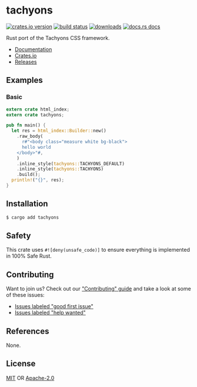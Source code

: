 # tachyons
[![crates.io version][1]][2] [![build status][3]][4]
[![downloads][5]][6] [![docs.rs docs][7]][8]

Rust port of the Tachyons CSS framework.

- [Documentation][8]
- [Crates.io][2]
- [Releases][releases]

## Examples
### Basic
```rs
extern crate html_index;
extern crate tachyons;

pub fn main() {
  let res = html_index::Builder::new()
    .raw_body(
      r#"<body class="measure white bg-black">
      hello world
    </body>"#,
    )
    .inline_style(tachyons::TACHYONS_DEFAULT)
    .inline_style(tachyons::TACHYONS)
    .build();
  println!("{}", res);
}
```

## Installation
```sh
$ cargo add tachyons
```

## Safety
This crate uses ``#![deny(unsafe_code)]`` to ensure everything is implemented in
100% Safe Rust.

## Contributing
Want to join us? Check out our ["Contributing" guide][contributing] and take a
look at some of these issues:

- [Issues labeled "good first issue"][good-first-issue]
- [Issues labeled "help wanted"][help-wanted]

## References
None.

## License
[MIT](./LICENSE-MIT) OR [Apache-2.0](./LICENSE-APACHE)

[1]: https://img.shields.io/crates/v/tachyons.svg?style=flat-square
[2]: https://crates.io/crates/tachyons
[3]: https://img.shields.io/travis/chooxide/tachyons.svg?style=flat-square
[4]: https://travis-ci.org/chooxide/tachyons
[5]: https://img.shields.io/crates/d/tachyons.svg?style=flat-square
[6]: https://crates.io/crates/tachyons
[7]: https://img.shields.io/badge/docs-latest-blue.svg?style=flat-square
[8]: https://docs.rs/tachyons

[releases]: https://github.com/chooxide/tachyons/releases
[contributing]: https://github.com/chooxide/tachyons/.github/CONTRIBUTING.md
[good-first-issue]: https://github.com/chooxide/tachyons/labels/good%20first%20issue
[help-wanted]: https://github.com/chooxide/tachyons/labels/help%20wanted
